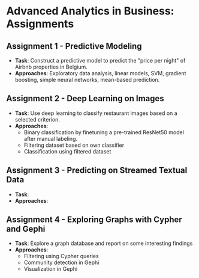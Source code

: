 # Advanced Analytics in Business: Assignments

## Assignment 1 - Predictive Modeling
- **Task**: Construct a predictive model to predict the "price per night" of Airbnb properties in Belgium.
- **Approaches**: Exploratory data analysis, linear models, SVM, gradient boosting, simple neural networks, mean-based prediction.


## Assignment 2 - Deep Learning on Images
- **Task**: Use deep learning to classify restaurant images based on a selected criterion.
- **Approaches**: 
  - Binary classification by finetuning a pre-trained ResNet50 model after manual labeling. 
  - Filtering dataset based on own classifier
  - Classification using filtered dataset


## Assignment 3 - Predicting on Streamed Textual Data
- **Task**:
- **Approaches**:


## Assignment 4 - Exploring Graphs with Cypher and Gephi
- **Task**: Explore a graph database and report on some interesting findings
- **Approaches**:
  - Filtering using Cypher queries
  - Community detection in Gephi
  - Visualization in Gephi
